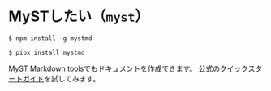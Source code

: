 # MySTしたい（``myst``）

```console
$ npm install -g mystmd
```

```console
$ pipx install mystmd
```

[MyST Markdown tools](https://mystmd.org/)でもドキュメントを作成できます。
[公式のクイックスタートガイド](https://mystmd.org/guide/quickstart)を試してみます。
